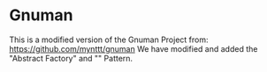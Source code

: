 # Gnuman

This is a modified version of the Gnuman Project from: https://github.com/mynttt/gnuman We have modified and added the "Abstract Factory" and "" Pattern.
